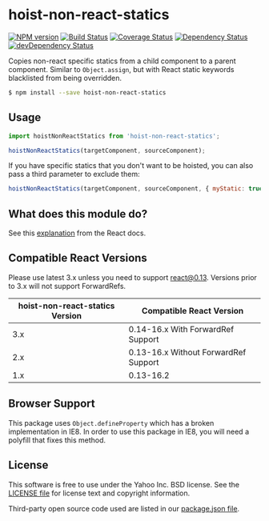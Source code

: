 # hoist-non-react-statics

[![NPM version](https://badge.fury.io/js/hoist-non-react-statics.svg)](http://badge.fury.io/js/hoist-non-react-statics)
[![Build Status](https://img.shields.io/travis/mridgway/hoist-non-react-statics.svg)](https://travis-ci.org/mridgway/hoist-non-react-statics)
[![Coverage Status](https://img.shields.io/coveralls/mridgway/hoist-non-react-statics.svg)](https://coveralls.io/r/mridgway/hoist-non-react-statics?branch=master)
[![Dependency Status](https://img.shields.io/david/mridgway/hoist-non-react-statics.svg)](https://david-dm.org/mridgway/hoist-non-react-statics)
[![devDependency Status](https://img.shields.io/david/dev/mridgway/hoist-non-react-statics.svg)](https://david-dm.org/mridgway/hoist-non-react-statics#info=devDependencies)

Copies non-react specific statics from a child component to a parent component. 
Similar to `Object.assign`, but with React static keywords blacklisted from
being overridden.

```bash
$ npm install --save hoist-non-react-statics
```

## Usage

```js
import hoistNonReactStatics from 'hoist-non-react-statics';

hoistNonReactStatics(targetComponent, sourceComponent);
```

If you have specific statics that you don't want to be hoisted, you can also pass a third parameter to exclude them:

```js
hoistNonReactStatics(targetComponent, sourceComponent, { myStatic: true, myOtherStatic: true });
```

## What does this module do?

See this [explanation](https://facebook.github.io/react/docs/higher-order-components.html#static-methods-must-be-copied-over) from the React docs.

## Compatible React Versions

Please use latest 3.x unless you need to support react@0.13. Versions prior to 3.x will not support ForwardRefs.

| hoist-non-react-statics Version | Compatible React Version |
|--------------------------|-------------------------------|
| 3.x | 0.14-16.x With ForwardRef Support |
| 2.x | 0.13-16.x Without ForwardRef Support |
| 1.x | 0.13-16.2 |

## Browser Support

This package uses `Object.defineProperty` which has a broken implementation in IE8. In order to use this package in IE8, you will need a polyfill that fixes this method.

## License
This software is free to use under the Yahoo Inc. BSD license.
See the [LICENSE file][] for license text and copyright information.

[LICENSE file]: https://github.com/mridgway/hoist-non-react-statics/blob/master/LICENSE.md

Third-party open source code used are listed in our [package.json file]( https://github.com/mridgway/hoist-non-react-statics/blob/master/package.json).
